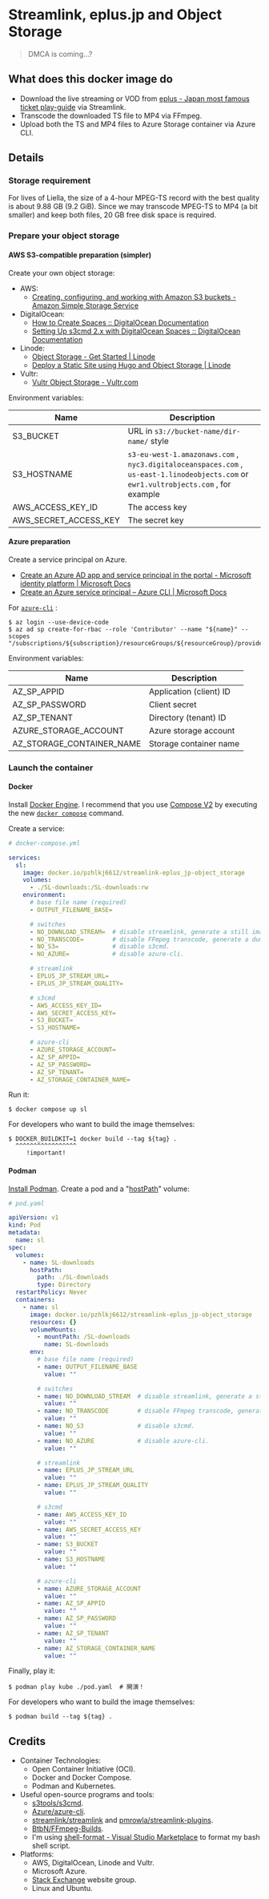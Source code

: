 # Streamlink, eplus.jp and Object Storage

> DMCA is coming...?

## What does this docker image do

- Download the live streaming or VOD from [eplus - Japan most famous ticket play-guide](https://ib.eplus.jp/) via Streamlink.
- Transcode the downloaded TS file to MP4 via FFmpeg.
- Upload both the TS and MP4 files to Azure Storage container via Azure CLI.

## Details

### Storage requirement

For lives of Liella, the size of a 4-hour MPEG-TS record with the best quality is about 9.88 GB (9.2 GiB). Since we may transcode MPEG-TS to MP4 (a bit smaller) and keep both files, 20 GB free disk space is required.

### Prepare your object storage

#### AWS S3-compatible preparation (simpler)

Create your own object storage:

- AWS:
  - [Creating, configuring, and working with Amazon S3 buckets - Amazon Simple Storage Service](https://docs.aws.amazon.com/AmazonS3/latest/userguide/creating-buckets-s3.html)
- DigitalOcean:
  - [How to Create Spaces :: DigitalOcean Documentation](https://docs.digitalocean.com/products/spaces/how-to/create/)
  - [Setting Up s3cmd 2.x with DigitalOcean Spaces :: DigitalOcean Documentation](https://docs.digitalocean.com/products/spaces/resources/s3cmd/)
- Linode:
  - [Object Storage - Get Started | Linode](https://www.linode.com/docs/products/storage/object-storage/get-started/)
  - [Deploy a Static Site using Hugo and Object Storage | Linode](https://www.linode.com/docs/guides/host-static-site-object-storage/)
- Vultr:
  - [Vultr Object Storage - Vultr.com](https://www.vultr.com/docs/vultr-object-storage)

Environment variables:

| Name | Description
| - | -
| S3_BUCKET | URL in `s3://bucket-name/dir-name/` style
| S3_HOSTNAME | `s3-eu-west-1.amazonaws.com` , `nyc3.digitaloceanspaces.com` , `us-east-1.linodeobjects.com` or `ewr1.vultrobjects.com` , for example
| AWS_ACCESS_KEY_ID | The access key
| AWS_SECRET_ACCESS_KEY | The secret key

#### Azure preparation

Create a service principal on Azure.

- [Create an Azure AD app and service principal in the portal - Microsoft identity platform | Microsoft Docs](https://docs.microsoft.com/en-us/azure/active-directory/develop/howto-create-service-principal-portal)
- [Create an Azure service principal – Azure CLI | Microsoft Docs](https://docs.microsoft.com/en-us/cli/azure/create-an-azure-service-principal-azure-cli)

For [`azure-cli`](https://docs.microsoft.com/en-us/cli/azure/install-azure-cli) :

```console
$ az login --use-device-code
$ az ad sp create-for-rbac --role 'Contributor' --name "${name}" --scopes "/subscriptions/${subscription}/resourceGroups/${resourceGroup}/providers/Microsoft.Storage/storageAccounts/${AZURE_STORAGE_ACCOUNT}"

```

Environment variables:

| Name | Description
| - | -
| AZ_SP_APPID | Application (client) ID
| AZ_SP_PASSWORD | Client secret
| AZ_SP_TENANT | Directory (tenant) ID
| AZURE_STORAGE_ACCOUNT | Azure storage account
| AZ_STORAGE_CONTAINER_NAME | Storage container name

### Launch the container

#### Docker

Install [Docker Engine](https://docs.docker.com/engine/). I recommend that you use [Compose V2](https://docs.docker.com/compose/#compose-v2-and-the-new-docker-compose-command) by executing the new [`docker compose`](https://docs.docker.com/engine/reference/commandline/compose/) command.

Create a service:

```YAML
# docker-compose.yml

services:
  sl:
    image: docker.io/pzhlkj6612/streamlink-eplus_jp-object_storage
    volumes:
      - ./SL-downloads:/SL-downloads:rw
    environment:
      # base file name (required)
      - OUTPUT_FILENAME_BASE=

      # switches
      - NO_DOWNLOAD_STREAM=  # disable streamlink, generate a still image video.
      - NO_TRANSCODE=        # disable FFmpeg transcode, generate a dummy video.
      - NO_S3=               # disable s3cmd.
      - NO_AZURE=            # disable azure-cli.

      # streamlink
      - EPLUS_JP_STREAM_URL=
      - EPLUS_JP_STREAM_QUALITY=

      # s3cmd
      - AWS_ACCESS_KEY_ID=
      - AWS_SECRET_ACCESS_KEY=
      - S3_BUCKET=
      - S3_HOSTNAME=

      # azure-cli
      - AZURE_STORAGE_ACCOUNT=
      - AZ_SP_APPID=
      - AZ_SP_PASSWORD=
      - AZ_SP_TENANT=
      - AZ_STORAGE_CONTAINER_NAME=

```

Run it:

```console
$ docker compose up sl

```

For developers who want to build the image themselves:

```console
$ DOCKER_BUILDKIT=1 docker build --tag ${tag} .
  ^^^^^^^^^^^^^^^^^
     !important!

```

#### Podman

[Install Podman](https://podman.io/getting-started/installation). Create a pod and a "[hostPath](https://kubernetes.io/docs/concepts/storage/volumes/#hostpath)" volume:

```YAML
# pod.yaml

apiVersion: v1
kind: Pod
metadata:
  name: sl
spec:
  volumes:
    - name: SL-downloads
      hostPath:
        path: ./SL-downloads
        type: Directory
  restartPolicy: Never
  containers:
    - name: sl
      image: docker.io/pzhlkj6612/streamlink-eplus_jp-object_storage
      resources: {}
      volumeMounts:
        - mountPath: /SL-downloads
          name: SL-downloads
      env:
        # base file name (required)
        - name: OUTPUT_FILENAME_BASE
          value: ""

        # switches
        - name: NO_DOWNLOAD_STREAM  # disable streamlink, generate a still image video.
          value: ""
        - name: NO_TRANSCODE        # disable FFmpeg transcode, generate a dummy video.
          value: ""
        - name: NO_S3               # disable s3cmd.
          value: ""
        - name: NO_AZURE            # disable azure-cli.
          value: ""

        # streamlink
        - name: EPLUS_JP_STREAM_URL
          value: ""
        - name: EPLUS_JP_STREAM_QUALITY
          value: ""

        # s3cmd
        - name: AWS_ACCESS_KEY_ID
          value: ""
        - name: AWS_SECRET_ACCESS_KEY
          value: ""
        - name: S3_BUCKET
          value: ""
        - name: S3_HOSTNAME
          value: ""

        # azure-cli
        - name: AZURE_STORAGE_ACCOUNT
          value: ""
        - name: AZ_SP_APPID
          value: ""
        - name: AZ_SP_PASSWORD
          value: ""
        - name: AZ_SP_TENANT
          value: ""
        - name: AZ_STORAGE_CONTAINER_NAME
          value: ""

```

Finally, play it:

```console
$ podman play kube ./pod.yaml  # 開演！

```

For developers who want to build the image themselves:

```console
$ podman build --tag ${tag} .

```

## Credits

- Container Technologies:
  - Open Container Initiative (OCI).
  - Docker and Docker Compose.
  - Podman and Kubernetes.
- Useful open-source programs and tools:
  - [s3tools/s3cmd](https://github.com/s3tools/s3cmd).
  - [Azure/azure-cli](https://github.com/Azure/azure-cli).
  - [streamlink/streamlink](https://github.com/streamlink/streamlink) and [pmrowla/streamlink-plugins](https://github.com/pmrowla/streamlink-plugins).
  - [BtbN/FFmpeg-Builds](https://github.com/BtbN/FFmpeg-Builds).
  - I'm using [shell-format - Visual Studio Marketplace](https://marketplace.visualstudio.com/items?itemName=foxundermoon.shell-format) to format my bash shell script.
- Platforms:
  - AWS, DigitalOcean, Linode and Vultr.
  - Microsoft Azure.
  - [Stack Exchange](https://stackexchange.com/) website group.
  - Linux and Ubuntu.
